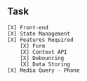 ## Task

    [X] Front-end
    [X] State Management
    [X] Features Required
        [X] Form
        [X] Context API
        [X] Debouncing
        [X] Data Storing
    [X] Media Query - Phone
